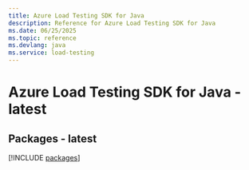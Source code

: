 ```yaml
---
title: Azure Load Testing SDK for Java
description: Reference for Azure Load Testing SDK for Java
ms.date: 06/25/2025
ms.topic: reference
ms.devlang: java
ms.service: load-testing
---
```

# Azure Load Testing SDK for Java - latest
## Packages - latest
[!INCLUDE [packages](load-testing-index.md)]